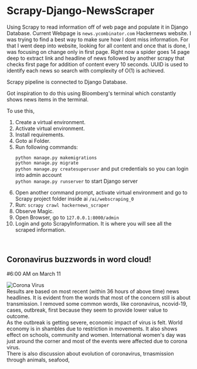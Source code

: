 # Scrapy-Django-NewsScraper
Using Scrapy to read information off of web page and populate it in Django Database. Current Webpage is `news.ycombinator.com` Hackernews website. I was trying to find a best way to make sure how I dont miss information. For that I went deep into website, looking for all content and once that is done, I was focusing on change only in first page. Right now a spider goes 14 page deep to extract link and headline of news followed by another scrapy that checks first page for addition of content every 10 seconds. UUID is used to identify each news so search with complexity of O(1) is achieved.

Scrapy pipeline is connected to Django Database. 

Got inspiration to do this using Bloomberg's terminal which constantly shows news items in the terminal.

To use this,
<ol>
  <li>Create a virtual environment.</li>
  <li>Activate virtual environment.</li>
  <li>Install requirements.</li>
  <li>Goto ai Folder.</li>
  <li>Run following commands:
    <p>
      <code>python manage.py makemigrations</code> <br>
      <code>python manage.py migrate</code> <br>
      <code>python manage.py createsuperuser</code> and put credentials so you can login into admin account <br>
      <code>python manage.py runserver</code> to start Django server </p></li>
  <li>Open another command prompt, activate virtual environment and go to Scrapy project folder inside ai <code>/ai/webscraping_0</code></li>
  <li>Run: <code>scrapy crawl hackernews_scraper</code></li>
  <li>Observe Magic.</li>
  <li>Open Browser, go to <code>127.0.0.1:8000/admin</code></li>
  <li>Login and goto ScrapyInformation. It is where you will see all the scraped information.</li>
</ol>
<br>
<h2>Coronavirus buzzwords in word cloud!</h2>
#6:00 AM on March 11

![Corona Virus](https://raw.githubusercontent.com/Amitsrma/Scrapy-Django-NewsScraper/master/files/march-11-2020.png)
<br>
Results are based on most recent (within 36 hours of above time) news headlines. It is evident from the words that most of the concern still is about transmission. I removed some common words, like coronavirus, ncovid-19, cases, outbreak, first because they seem to provide lower value to outcome.<br>
As the outbreak is getting severe, economic impact of virus is felt. World economy is in shambles due to restriction in movements. It also shows effect on schools, community and women. International women's day was just around the corner and most of the events were affected due to corona virus. <br>
There is also discussion about evolution of coronavirus, trnasmission through animals, seafood, 
